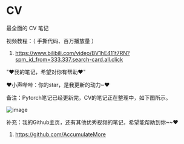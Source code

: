 # CV

最全面的 CV 笔记

视频教程：（ 手撕代码、百万播放量 ）

1. https://www.bilibili.com/video/BV1hE411t7RN?spm_id_from=333.337.search-card.all.click

"♥我的笔记，希望对你有帮助♥"

♥小声哔哔：你的star，是我更新的动力~♥

备注：Pytorch笔记已经更新完，CV的笔记正在整理中，如下图所示。

![image](https://user-images.githubusercontent.com/60348867/164893148-c822684a-fa07-4730-9e78-aac1df48cc3e.png)

补充：我的Github主页，还有其他优秀视频的笔记，希望能帮助到你~~♥

1. https://github.com/AccumulateMore
